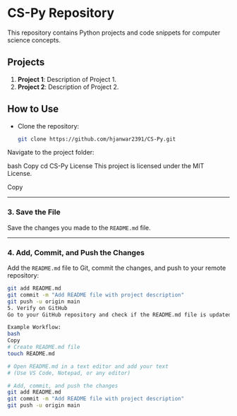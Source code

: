 # CS-Py Repository

This repository contains Python projects and code snippets for computer science concepts.

## Projects
1. **Project 1**: Description of Project 1.
2. **Project 2**: Description of Project 2.

## How to Use
- Clone the repository:
  ```bash
  git clone https://github.com/hjanwar2391/CS-Py.git
Navigate to the project folder:

bash
Copy
cd CS-Py
License
This project is licensed under the MIT License.

Copy

---

### 3. **Save the File**
Save the changes you made to the `README.md` file.

---

### 4. **Add, Commit, and Push the Changes**
Add the `README.md` file to Git, commit the changes, and push to your remote repository:

```bash
git add README.md
git commit -m "Add README file with project description"
git push -u origin main
5. Verify on GitHub
Go to your GitHub repository and check if the README.md file is updated with the text you added.

Example Workflow:
bash
Copy
# Create README.md file
touch README.md

# Open README.md in a text editor and add your text
# (Use VS Code, Notepad, or any editor)

# Add, commit, and push the changes
git add README.md
git commit -m "Add README file with project description"
git push -u origin main
